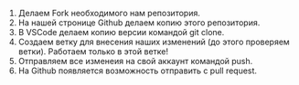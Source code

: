 1. Делаем Fork необходимого нам репозитория.
2. На нашей стронице Github делаем копию этого репозитория. 
3. В VSCode делаем копию версии командой git clone.
4. Создаем ветку для внесения наших изменений (до этого проверяем ветки). Работаем только в этой ветке!
5. Отправляем все изменеия на свой аккаунт командой push. 
6. На Github появляется возможность отправить с pull request.